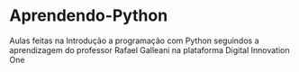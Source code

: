 # Aprendendo-Python
 Aulas feitas na Introdução a programação com Python seguindos a aprendizagem do professor Rafael Galleani na plataforma Digital Innovation One

